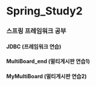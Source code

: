 # Spring_Study2
### 스프링 프레임워크 공부

#### JDBC (프레임워크 연습)


#### MultiBoard_end (멀티게시판 연습1)


#### MyMultiBoard (멀티게시판 연습2)


